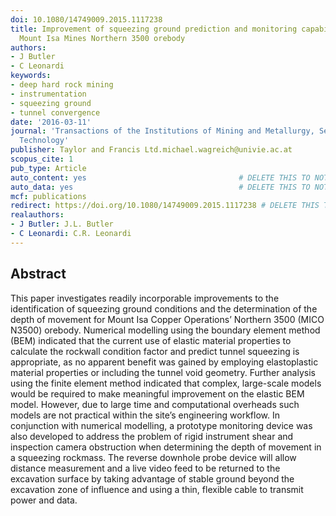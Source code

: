 ```yaml
---
doi: 10.1080/14749009.2015.1117238
title: Improvement of squeezing ground prediction and monitoring capabilities for
  Mount Isa Mines Northern 3500 orebody
authors:
- J Butler
- C Leonardi
keywords:
- deep hard rock mining
- instrumentation
- squeezing ground
- tunnel convergence
date: '2016-03-11'
journal: 'Transactions of the Institutions of Mining and Metallurgy, Section A: Mining
  Technology'
publisher: Taylor and Francis Ltd.michael.wagreich@univie.ac.at
scopus_cite: 1
pub_type: Article
auto_content: yes                                  # DELETE THIS TO NOT AUTO GENERATE CONTENT
auto_data: yes                                     # DELETE THIS TO NOT AUTO GENERATE METADATA
mcf: publications
redirect: https://doi.org/10.1080/14749009.2015.1117238 # DELETE THIS TO NOT REDIRECT
realauthors:
- J Butler: J.L. Butler
- C Leonardi: C.R. Leonardi
---
```



## Abstract
This paper investigates readily incorporable improvements to the identification of squeezing ground conditions and the determination of the depth of movement for Mount Isa Copper Operations’ Northern 3500 (MICO N3500) orebody. Numerical modelling using the boundary element method (BEM) indicated that the current use of elastic material properties to calculate the rockwall condition factor and predict tunnel squeezing is appropriate, as no apparent benefit was gained by employing elastoplastic material properties or including the tunnel void geometry. Further analysis using the finite element method indicated that complex, large-scale models would be required to make meaningful improvement on the elastic BEM model. However, due to large time and computational overheads such models are not practical within the site’s engineering workflow. In conjunction with numerical modelling, a prototype monitoring device was also developed to address the problem of rigid instrument shear and inspection camera obstruction when determining the depth of movement in a squeezing rockmass. The reverse downhole probe device will allow distance measurement and a live video feed to be returned to the excavation surface by taking advantage of stable ground beyond the excavation zone of influence and using a thin, flexible cable to transmit power and data.
